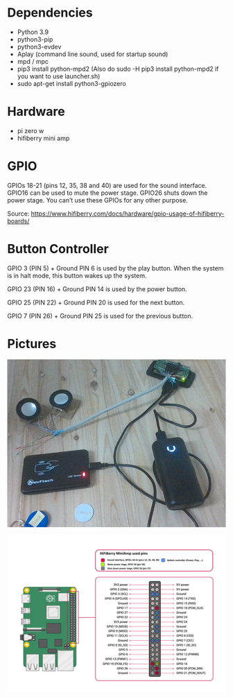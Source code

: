 # Dependencies
- Python 3.9
- python3-pip
- python3-evdev
- Aplay (command line sound, used for startup sound)
- mpd / mpc
- pip3 install python-mpd2 (Also do sudo -H pip3 install python-mpd2 if you want to use launcher.sh)
- sudo apt-get install python3-gpiozero


# Hardware
- pi zero w
- hifiberry mini amp


# GPIO
GPIOs 18-21 (pins 12, 35, 38 and 40) are used for the sound interface. GPIO16 can be used to mute the power stage. GPIO26 shuts down the power stage. You can’t use these GPIOs for any other purpose.

Source: https://www.hifiberry.com/docs/hardware/gpio-usage-of-hifiberry-boards/

# Button Controller
GPIO 3 (PIN 5) + Ground PIN 6 is used by the play button. When the system is in halt mode, this button wakes up the system.

GPIO 23 (PIN 16) + Ground PIN 14 is used by the power button.

GPIO 25 (PIN 22) + Ground PIN 20 is used for the next button.

GPIO 7 (PIN 26) + Ground PIN 25 is used for the previous button.

# Pictures 
![Hardware](https://raw.githubusercontent.com/nschoenberg/beebox/master/hardware.png)

![GPIO](https://raw.githubusercontent.com/nschoenberg/beebox/master/hifiberrymini_gpio_cheatsheet.png)
